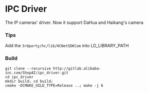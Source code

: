 IPC Driver
===
The IP cameras' driver. Now it support DaHua and Haikang's camera

### Tips
Add the `3rdparty/hc/lib/HCNetSDKCom` into LD_LIBRARY_PATH

### Build

```
git clone --recursive http://gitlab.alibaba-inc.com/ShopAI/ipc_driver.git 
cd ipc_driver
mkdir build; cd build; 
cmake -DCMAKE_UILD_TYPE=Release ..; make -j 6
```
